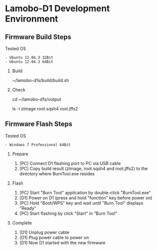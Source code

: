 Lamobo-D1 Development Environment
=================================

Firmware Build Steps
--------------------

Tested OS

    - Ubuntu 12.04.3 32Bit
    - Ubuntu 12.04.3 64Bit

1. Build

    ~/lamobo-d1s/build/build.sh

2. Check

    cd ~/lamobo-d1s/output

    ls -l zImage root.sqsh4 root.jffs2


Firmware Flash Steps
--------------------

Tested OS

    - Windows 7 Professional 64Bit

1. Prepare

    1. [PC] Connect D1 flashing port to PC via USB cable
    2. [PC] Copy build result (zImage, root.sqsh4 and root.jffs2) to
       the directory where BurnTool.exe resides

2. Flash

    1. [PC] Start "Burn Tool" application by double-click "BurnTool.exe"
    2. [D1] Power on D1 (press and hold "function" key before power on)
    3. [PC] Hold "Boot/WPS" key and wait until "Burn Tool" displays "Ready"
    4. [PC] Start flashing by click "Start" in "Burn Tool"

3. Complete

    1. [D1] Unplug power cable
    2. [D1] Plug power cable to power on
    3. [D1] Now D1 started with the new firmware
